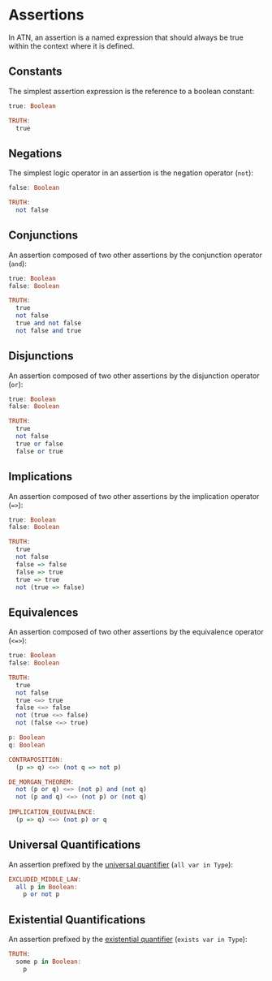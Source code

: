 # Assertions

In ATN, an assertion is a named expression that should always be true within the context where it is defined.

## Constants

The simplest assertion expression is the reference to a boolean constant:

```haskell
true: Boolean

TRUTH:
  true
```

## Negations

The simplest logic operator in an assertion is the negation operator (`not`):

```haskell
false: Boolean

TRUTH:
  not false
```

## Conjunctions

An assertion composed of two other assertions by the conjunction operator (`and`):

```haskell
true: Boolean
false: Boolean

TRUTH:
  true
  not false
  true and not false
  not false and true
```

## Disjunctions

An assertion composed of two other assertions by the disjunction operator (`or`):

```haskell
true: Boolean
false: Boolean

TRUTH:
  true
  not false
  true or false
  false or true
```

## Implications

An assertion composed of two other assertions by the implication operator (`=>`):

```haskell
true: Boolean
false: Boolean

TRUTH:
  true
  not false
  false => false
  false => true
  true => true
  not (true => false)
```

## Equivalences

An assertion composed of two other assertions by the equivalence operator (`<=>`):

```haskell
true: Boolean
false: Boolean

TRUTH:
  true
  not false
  true <=> true
  false <=> false
  not (true <=> false)
  not (false <=> true)

p: Boolean
q: Boolean

CONTRAPOSITION:
  (p => q) <=> (not q => not p)

DE_MORGAN_THEOREM:
  not (p or q) <=> (not p) and (not q)
  not (p and q) <=> (not p) or (not q)
  
IMPLICATION_EQUIVALENCE:
  (p => q) <=> (not p) or q
```

## Universal Quantifications

An assertion prefixed by the [universal quantifier](https://en.wikipedia.org/wiki/Universal_quantification) (`all var in Type`):

```haskell
EXCLUDED_MIDDLE_LAW:
  all p in Boolean:
    p or not p
```

## Existential Quantifications

An assertion prefixed by the [existential quantifier](https://en.wikipedia.org/wiki/Existential_quantification) (`exists var in Type`):

```haskell
TRUTH:
  some p in Boolean:
    p
```
